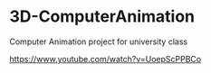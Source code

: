 # 3D-ComputerAnimation
Computer Animation project for university class 

https://www.youtube.com/watch?v=UoepScPPBCo
